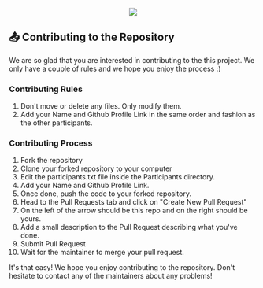 <p align = "center">
<img src = "https://github.com/SarthakSKumar/Intro-to-Git-and-Github-workshop/blob/master/Media/Files/Posters/Introduction%20to%20Git%20%26%20Github%20Banner%202.png"/>
</p>

## 📤 Contributing to the Repository
We are so glad that you are interested in contributing to the this project.
We only have a couple of rules and we hope you enjoy the process :)

### Contributing Rules
1. Don't move or delete any files. Only modify them.
2. Add your Name and Github Profile Link in the same order and fashion as the other participants.

### Contributing Process
1. Fork the repository
2. Clone your forked repository to your computer
3. Edit the participants.txt file inside the Participants directory.
4. Add your Name and Github Profile Link.
5. Once done, push the code to your forked repository.
6. Head to the Pull Requests tab and click on "Create New Pull Request"
7. On the left of the arrow should be this repo and on the right should be yours.
8. Add a small description to the Pull Request describing what you've done.
9. Submit Pull Request
10. Wait for the maintainer to merge your pull request.

It's that easy! We hope you enjoy contributing to the repository. Don't hesitate to contact any of the maintainers about any problems!
